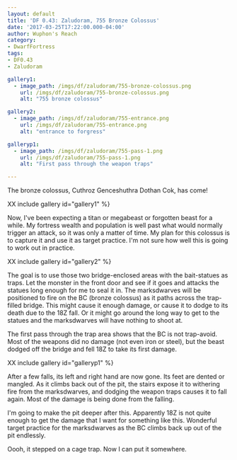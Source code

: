 ```yaml
---
layout: default
title: 'DF 0.43: Zaludoram, 755 Bronze Colossus'
date: '2017-03-25T17:22:00.000-04:00'
author: Wuphon's Reach
category:
- DwarfFortress
tags:
- DF0.43
- Zaludoram

gallery1:
  - image_path: /imgs/df/zaludoram/755-bronze-colossus.png
    url: /imgs/df/zaludoram/755-bronze-colossus.png
    alt: "755 bronze colossus"

gallery2:
  - image_path: /imgs/df/zaludoram/755-entrance.png
    url: /imgs/df/zaludoram/755-entrance.png
    alt: "entrance to forgress"

galleryp1:
  - image_path: /imgs/df/zaludoram/755-pass-1.png
    url: /imgs/df/zaludoram/755-pass-1.png
    alt: "First pass through the weapon traps"

---
```


The bronze colossus, Cuthroz Genceshuthra Dothan Cok, has come!

XX include gallery id="gallery1" %}

Now, I've been expecting a titan or megabeast or forgotten beast for a while.  My fortress wealth and population is well past what would normally trigger an attack, so it was only a matter of time.  My plan for this colossus is to capture it and use it as target practice.  I'm not sure how well this is going to work out in practice.

XX include gallery id="gallery2" %}

The goal is to use those two bridge-enclosed areas with the bait-statues as traps.  Let the monster in the front door and see if it goes and attacks the statues long enough for me to seal it in.  The marksdwarves will be positioned to fire on the BC (bronze colossus) as it paths across the trap-filled bridge.  This might cause it enough damage, or cause it to dodge to its death due to the 18Z fall.  Or it might go around the long way to get to the statues and the marksdwarves will have nothing to shoot at.

The first pass through the trap area shows that the BC is not trap-avoid.  Most of the weapons did no damage (not even iron or steel), but the beast dodged off the bridge and fell 18Z to take its first damage.

XX include gallery id="galleryp1" %}

After a few falls, its left and right hand are now gone.  Its feet are dented or mangled.  As it climbs back out of the pit, the stairs expose it to withering fire from the marksdwarves, and dodging the weapon traps causes it to fall again.  Most of the damage is being done from the falling.

I'm going to make the pit deeper after this.  Apparently 18Z is not quite enough to get the damage that I want for something like this.  Wonderful target practice for the marksdwarves as the BC climbs back up out of the pit endlessly.

Oooh, it stepped on a cage trap.  Now I can put it somewhere.





